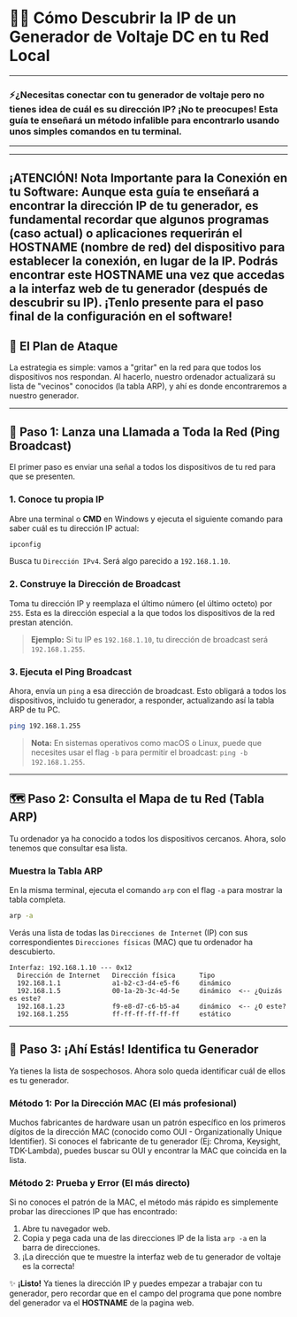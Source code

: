 # 🕵️‍♂️ Cómo Descubrir la IP de un Generador de Voltaje DC en tu Red Local

---
### ⚡¿Necesitas conectar con tu generador de voltaje pero no tienes idea de cuál es su dirección IP? ¡No te preocupes! Esta guía te enseñará un método infalible para encontrarlo usando unos simples comandos en tu terminal.

---

---
**¡ATENCIÓN! Nota Importante para la Conexión en tu Software:**
Aunque esta guía te enseñará a encontrar la **dirección IP** de tu generador, es **fundamental recordar** que algunos programas (caso actual) o aplicaciones requerirán el **HOSTNAME** (nombre de red) del dispositivo para establecer la conexión, en lugar de la IP. Podrás encontrar este **HOSTNAME** una vez que accedas a la interfaz web de tu generador (después de descubrir su IP). ¡Tenlo presente para el paso final de la configuración en el software!
---

## 📝 El Plan de Ataque

La estrategia es simple: vamos a "gritar" en la red para que todos los dispositivos nos respondan. Al hacerlo, nuestro ordenador actualizará su lista de "vecinos" conocidos (la tabla ARP), y ahí es donde encontraremos a nuestro generador.

---

## 📡 **Paso 1: Lanza una Llamada a Toda la Red (Ping Broadcast)**

El primer paso es enviar una señal a todos los dispositivos de tu red para que se presenten.

### 1. Conoce tu propia IP

Abre una terminal o **CMD** en Windows y ejecuta el siguiente comando para saber cuál es tu dirección IP actual:

```bash
ipconfig
```

Busca tu `Dirección IPv4`. Será algo parecido a `192.168.1.10`.

### 2. Construye la Dirección de Broadcast

Toma tu dirección IP y reemplaza el último número (el último octeto) por `255`. Esta es la dirección especial a la que todos los dispositivos de la red prestan atención.

> **Ejemplo:** Si tu IP es `192.168.1.10`, tu dirección de broadcast será `192.168.1.255`.

### 3. Ejecuta el Ping Broadcast

Ahora, envía un `ping` a esa dirección de broadcast. Esto obligará a todos los dispositivos, incluido tu generador, a responder, actualizando así la tabla ARP de tu PC.

```bash
ping 192.168.1.255
```
> **Nota:** En sistemas operativos como macOS o Linux, puede que necesites usar el flag `-b` para permitir el broadcast: `ping -b 192.168.1.255`.

---

## 🗺️ **Paso 2: Consulta el Mapa de tu Red (Tabla ARP)**

Tu ordenador ya ha conocido a todos los dispositivos cercanos. Ahora, solo tenemos que consultar esa lista.

### Muestra la Tabla ARP

En la misma terminal, ejecuta el comando `arp` con el flag `-a` para mostrar la tabla completa.

```bash
arp -a
```

Verás una lista de todas las `Direcciones de Internet` (IP) con sus correspondientes `Direcciones físicas` (MAC) que tu ordenador ha descubierto.

```
Interfaz: 192.168.1.10 --- 0x12
  Dirección de Internet   Dirección física      Tipo
  192.168.1.1             a1-b2-c3-d4-e5-f6     dinámico
  192.168.1.5             00-1a-2b-3c-4d-5e     dinámico  <-- ¿Quizás es este?
  192.168.1.23            f9-e8-d7-c6-b5-a4     dinámico  <-- ¿O este?
  192.168.1.255           ff-ff-ff-ff-ff-ff     estático
```

---

## 🎯 **Paso 3: ¡Ahí Estás! Identifica tu Generador**

Ya tienes la lista de sospechosos. Ahora solo queda identificar cuál de ellos es tu generador.

### Método 1: Por la Dirección MAC (El más profesional)

Muchos fabricantes de hardware usan un patrón específico en los primeros dígitos de la dirección MAC (conocido como OUI - Organizationally Unique Identifier). Si conoces el fabricante de tu generador (Ej: Chroma, Keysight, TDK-Lambda), puedes buscar su OUI y encontrar la MAC que coincida en la lista.

### Método 2: Prueba y Error (El más directo)

Si no conoces el patrón de la MAC, el método más rápido es simplemente probar las direcciones IP que has encontrado:

1.  Abre tu navegador web.
2.  Copia y pega cada una de las direcciones IP de la lista `arp -a` en la barra de direcciones.
3.  ¡La dirección que te muestre la interfaz web de tu generador de voltaje es la correcta!

✨ **¡Listo!** Ya tienes la dirección IP y puedes empezar a trabajar con tu generador, pero recordar que en el campo del programa que pone nombre del generador va el **HOSTNAME** de la pagina web.
